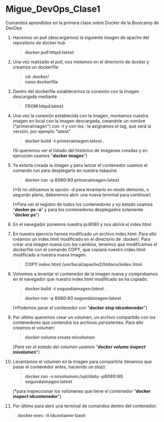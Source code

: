 # Migue_DevOps_Clase1
Comandos aprendidos en la primera clase sobre Docker de la Bootcamp de DevOps

1. Hacemos un pull (descargamos) la siguiente imagen de apache del repositorio de docker hub
   > **docker pull httpd:latest**
   
2. Una vez realizado el pull, nos metemos en el directorio de docker y creamos un dockerfile
   > **cd .docker/**     
   > **nano dockerfile**
    
3. Dentro del dockerfile establecemos la conexión con la imagen descargada mediante 
   > **FROM httpd:latest**

4. Una vez la conexión establecida con la imagen, montamos nuestra imagen en local con la imagen descargada, creandole un nombre ("primeraimagen") con -t y con los : le asignamos el tag, que será la versión, por ejemplo "latest"
   > **docker build -t primeraimagen:latest .**
    
    (Si queremos ver el listado del histórico de imágenes creadas y en ejecución usamos "**docker images**")
    
5. Ya estaría creada la imagen y para lanzar el contenedor usamos el comando run para desplegarlo en nuestra máquina
   > **docker run -p 8080:80 primeraimagen:latest**
    
    (*Si no utilizamos la opción -d para levantarlo en modo demonio, o segundo plano, deberemos abrir una nueva terminal para continuar)
    
    (*Para ver el registro de todos los contenedores y su estado usamos "**docker ps -a**" y para los contenedores desplegados solamente "**docker ps**")
    
6. En el navegador ponemos nuestra ip:8080 y nos abrirá el index.html

6. En nuestro ejercicio hemos modificado un archivo index.html. Para ello creamos un index.html modificado en el directorio de .docker/. Para crear una imagen nueva con los cambios, tenemos que modificamos el dockerfile con el comando COPY, que copiará nuestro index.html modificado a nuestra nueva imagen.
   > **COPY index.html /usr/local/apache2/htdocs/index.html**
    
7. Volvemos a levantar el contenedor de la imagen  nueva y comprobamos en el navegador que nuestro index.html modificado se ha copiado.
    >    **docker build -t segundaimagen:latest .**
    >    
    >    **docker run -p 8080:80 segundaimagen:latest**
        
      (*Podemos parar el contenedor con "**docker stop idcontenedor**")

8. Por último queremos crear un volumen, un archivo compartido con los contenedores que contendrá los archivos persistentes. Para ello creamos el volumen:
   > **docker volume create mivolumen**
    
   (*Para ver el estado del volumen usamos "**docker volume inspect mivolumen***")
    
9. Levantamos el volumen en la imagen para compartirla (tenemos que pasar el contenedor antes, haciendo un stop):
   > **docker run -v mivolumen:/opt/data -p8080:80 segundaimagen:latest**
    
    (*para inspeccionar los volúmenes que tiene el contenedor "**docker inspect idcontenedor**")
    
10. Por último para abrir una terminal de comandos dentro del contenedor:
   > **docker exec -it idcontainer bash**


